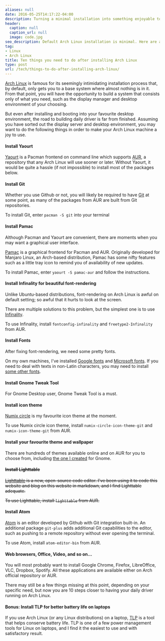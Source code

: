 ```yaml
---
aliases: null
date: 2016-05-25T14:17:22-04:00
description: Turning a minimal installation into something enjoyable to use
header:
  caption: null
  caption_url: null
  image: code.jpg
seo_description: Default Arch Linux installation is minimal. Here are a few recommendations on how to make your Arch Linux installation a joy to use.
tag:
- Linux
- Arch Linux
title: Ten things you need to do after installing Arch Linux
type: post
url: /tech/things-to-do-after-installing-arch-linux/
---
```


[Arch Linux](https://www.archlinux.org/) is famous for its seemingly intimidating installation process that, by default, only gets you to a base system where almost nothing is in it. From that point, you will have the opportunity to build a system that consists only of what you need, such as the display manager and desktop environment of your choosing.

But even after installing and booting into your favourite desktop environment, the road to building daily driver is far from finished. Assuming you have sorted out the display server and desktop environment, you may want to do the following things in order to make your Arch Linux machine a joy to use.


#### Install Yaourt

[Yaourt](https://archlinux.fr/yaourt-en) is a Pacman frontend on command line which supports [AUR](https://wiki.archlinux.org/index.php/AUR), a repository that any Arch Linux will use sooner or later. Without Yaourt, it would be quite a hassle (if not impossible) to install most of the packages below.

#### Install Git

Whether you use Github or not, you will likely be required to have [Git](https://www.archlinux.org/packages/extra/x86_64/git/) at some point, as many of the packages from AUR are built from Git repositories.

To install Git, enter ```pacman -S git``` into your terminal

#### Install Pamac

Although Pacman and Yaourt are convenient, there are moments when you may want a graphical user interface.

[Pamac](https://aur.archlinux.org/packages/pamac-aur/) is a graphical frontend for Pacman and AUR. Originally developed for Manjaro Linux, an Arch-based distribution, Pamac has some nifty features such as a little tray icon to remind you of availability of new updates.

To install Pamac, enter ```yaourt -S pamac-aur``` and follow the instructions.

#### Install Infinality for beautiful font-rendering

Unlike Ubuntu-based distributions, font-rendering on Arch Linux is awful on default setting; so awful that it hurts to look at the screen.

There are multiple solutions to this problem, but the simplest one is to use [Infinality](https://aur.archlinux.org/packages/fontconfig-infinality/).

To use Infinality, install ```fontconfig-infinality``` and ```freetype2-Infinality``` from AUR.

#### Install Fonts

After fixing font-rendering, we need some pretty fonts.

On my own machines, I've installed [Google fonts](https://aur.archlinux.org/packages/ttf-google-fonts-git/) and [Microsoft fonts](https://aur.archlinux.org/packages/ttf-ms-fonts/). If you need to deal with texts in non-Latin characters, you may need to install [some other fonts](https://wiki.archlinux.org/index.php/fonts).

#### Install Gnome Tweak Tool

For Gnome Desktop user, Gnome Tweak Tool is a must.

#### Install icon theme

[Numix circle](https://aur.archlinux.org/packages/numix-circle-icon-theme-git/) is my favourite icon theme at the moment.

To use Numix circle icon theme, install ```numix-circle-icon-theme-git``` and ```numix-icon-theme-git``` from AUR.

#### Install your favourite theme and wallpaper

There are hundreds of themes available online and on AUR for you to choose from, including [the one I created](/tech/flat-plat-blue-gnome-gtk-theme-release/) for Gnome.

#### ~~Install Lighttable~~

~~[Lighttable](http://lighttable.com/) is a new, open-source code editor. I've been using it to code this website and blog on this website in markdown, and I find Lighttable adequate.~~

~~To use Lighttable, install `lighttable` from AUR.~~

#### Install Atom

[Atom](https://atom.io/) is an editor developed by Github with Git integration built-in. An additional package `git-plus` adds additional Git capabilities to the editor, such as pushing to a remote repository without ever opening the terminal.

To use Atom, install `atom-editor-bin` from AUR.

#### Web browsers, Office, Video, and so on...

You will most probably want to install Google Chrome, Firefox, LibreOffice, VLC, Dropbox, Spotify. All these applications are available either on Arch official repository or AUR.

There may still be a few things missing at this point, depending on your specific need, but now you are 10 steps closer to having your daily driver running on Arch Linux.

#### Bonus: Install TLP for better battery life on laptops

If you use Arch Linux (or any Linux distributions) on a laptop, [TLP](https://www.archlinux.org/packages/community/any/tlp/) is a tool that helps conserve battery life. TLP is one of a few power management tools for Linux on laptops, and I find it the easiest to use and with satisfactory result.
